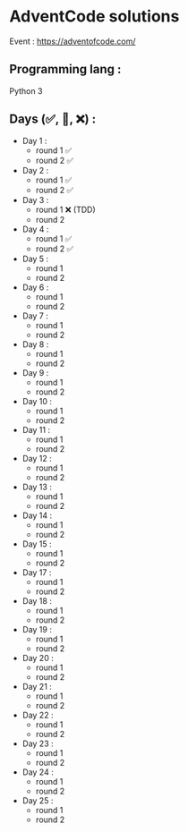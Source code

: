 # AdventCode solutions
Event : https://adventofcode.com/
## Programming lang :
Python 3

## Days (✅, 🚶, ❌) :
- Day 1 : 
    - round 1 ✅
    - round 2 ✅
- Day 2 : 
    - round 1 ✅
    - round 2 ✅
- Day 3 : 
    - round 1 ❌ (TDD)
    - round 2
- Day 4 : 
    - round 1 ✅
    - round 2 ✅
- Day 5 : 
    - round 1
    - round 2
- Day 6 : 
    - round 1
    - round 2
- Day 7 : 
    - round 1
    - round 2
- Day 8 : 
    - round 1
    - round 2
- Day 9 : 
    - round 1
    - round 2
- Day 10 : 
    - round 1
    - round 2
- Day 11 : 
    - round 1
    - round 2
- Day 12 : 
    - round 1
    - round 2
- Day 13 : 
    - round 1
    - round 2
- Day 14 : 
    - round 1
    - round 2
- Day 15 : 
    - round 1
    - round 2
- Day 17 : 
    - round 1
    - round 2
- Day 18 : 
    - round 1
    - round 2
- Day 19 : 
    - round 1
    - round 2
- Day 20 : 
    - round 1
    - round 2
- Day 21 : 
    - round 1
    - round 2
- Day 22 : 
    - round 1
    - round 2
- Day 23 : 
    - round 1
    - round 2
- Day 24 : 
    - round 1
    - round 2
- Day 25 : 
    - round 1
    - round 2
